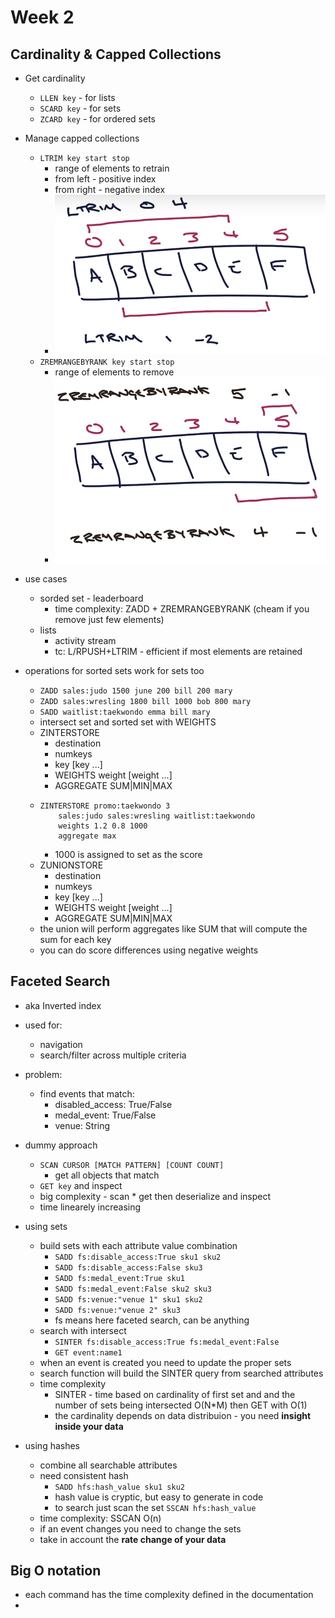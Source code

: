 # Week 2

## Cardinality & Capped Collections

- Get cardinality
    - `LLEN key` - for lists
    - `SCARD key` - for sets
    - `ZCARD key` - for ordered sets

- Manage capped collections
    - `LTRIM key start stop`
        - range of elements to retrain
        - from left - positive index
        - from right - negative index
        - ![ltrim examples](media/image.png)
    - `ZREMRANGEBYRANK key start stop`
        - range of elements to remove
        - ![zr](media/image-1.png)

- use cases
    - sorded set - leaderboard 
        - time complexity: ZADD + ZREMRANGEBYRANK (cheam if you remove just few elements)
    - lists
        - activity stream
        - tc: L/RPUSH+LTRIM - efficient if most elements are retained

- operations for sorted sets work for sets too
    - `ZADD sales:judo 1500 june 200 bill 200 mary`
    - `ZADD sales:wresling 1800 bill 1000 bob 800 mary`
    - `SADD waitlist:taekwondo emma bill mary`
    - intersect set and sorted set with WEIGHTS
    - ZINTERSTORE
        - destination
        - numkeys
        - key [key ...]
        - WEIGHTS weight [weight ...]
        - AGGREGATE SUM|MIN|MAX
    - 
        ```
        ZINTERSTORE promo:taekwondo 3 
            sales:judo sales:wresling waitlist:taekwondo
            weights 1.2 0.8 1000
            aggregate max
        ```
        - 1000 is assigned to set as the score
    - ZUNIONSTORE
        - destination
        - numkeys
        - key [key ...]
        - WEIGHTS weight [weight ...]
        - AGGREGATE SUM|MIN|MAX
    - the union will perform aggregates like SUM that will compute the sum for each key
    - you can do score differences using negative weights


## Faceted Search
- aka Inverted index
- used for:
    - navigation
    - search/filter across multiple criteria

- problem: 
    - find events that match:
        - disabled_access: True/False
        - medal_event: True/False
        - venue: String

- dummy approach
    - `SCAN CURSOR [MATCH PATTERN] [COUNT COUNT]`
        - get all objects that match
    - `GET key` and inspect
    - big complexity - scan * get then deserialize and inspect
    - time linearely increasing

- using sets
    - build sets with each attribute value combination
        - `SADD fs:disable_access:True sku1 sku2`
        - `SADD fs:disable_access:False sku3`
        - `SADD fs:medal_event:True sku1`
        - `SADD fs:medal_event:False sku2 sku3`
        - `SADD fs:venue:"venue 1" sku1 sku2`
        - `SADD fs:venue:"venue 2" sku3`
        - fs means here faceted search, can be anything
    - search with intersect
        - `SINTER fs:disable_access:True fs:medal_event:False`
        - `GET event:name1`
    - when an event is created you need to update the proper sets
    - search function will build the SINTER query from searched attributes
    - time complexity
        - SINTER - time based on cardinality of first set and and the number of sets being intersected O(N*M) then GET with O(1)
        - the cardinality depends on data distribuion - you need **insight inside your data**

- using hashes
    - combine all searchable attributes
    - need consistent hash
        - `SADD hfs:hash_value sku1 sku2`
        - hash value is cryptic, but easy to generate in code
        - to search just scan the set `SSCAN hfs:hash_value` 
    - time complexity: SSCAN O(n)
    - if an event changes you need to change the sets
    - take in account the **rate change of your data**

## Big O notation
- each command has the time complexity defined in the documentation
-  
